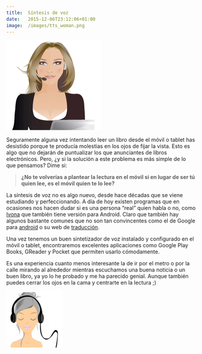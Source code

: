 ```yaml
---
title:  Síntesis de voz
date:   2015-12-06T23:12:06+01:00
image:  /images/tts_woman.png
---
```

![TTS Woman](tts_woman.png)

Seguramente alguna vez intentando leer un libro desde el móvil o tablet has desistido porque te producía molestias en los ojos de fijar la vista. Esto es algo que no dejarán de puntualizar los que anunciantes de libros electrónicos. Pero, ¿y si la solución a este problema es más simple de lo que pensamos? Dime si:

> **¿No te volverías a plantear la lectura en el móvil si en lugar de ser tú quien lee, es el móvil quien te lo lee?**

La síntesis de voz no es algo nuevo, desde hace décadas que se viene estudiando y perfeccionando. A día de hoy existen programas que en ocasiones nos hacen dudar si es una persona “real” quien habla o no, como [Ivona](https://www.ivona.com/us/) que también tiene versión para Android. Claro que también hay algunos bastante comunes que no son tan convincentes como el de Google para [android](https://play.google.com/store/apps/details?id=com.google.android.tts) o su web de [traducción](https://translate.google.es/).

Una vez tenemos un buen sintetizador de voz instalado y configurado en el móvil o tablet, encontraremos excelentes aplicaciones como Google Play Books, GReader y Pocket que permiten usarlo cómodamente.

Es una experiencia cuanto menos interesante la de ir por el metro o por la calle mirando al alrededor mientras escuchamos una buena noticia o un buen libro, ya yo lo he probado y me ha parecido genial. Aunque también puedes cerrar los ojos en la cama y centrarte en la lectura ;)

![Headphones Woman](headphones.png)